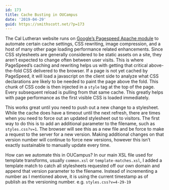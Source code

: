 ```yaml
---
id: 173
title: Cache Busting in OUCampus
date: '2019-04-29'
guid: https://smithscott.net/?p=173
---
```

<p>The Cal Lutheran website runs on <a href="https://developers.google.com/speed/">Google’s Pagespeed Apache module</a> to automate certain cache settings, CSS rewriting, image compression, and a host of many other page loading performance related enhancements. Since CSS stylesheets are generally considered to be static assets on a site, they aren’t expected to change often between user visits. This is where PageSpeed’s caching and rewriting helps us with getting that critical above-the-fold CSS delivered to the browser. If a page is not yet cached by PageSpeed, it will load a javascript on the client side to analyze what CSS declarations are likely to be needed to paint the page above the fold. This chunk of CSS code is then injected in a <code>style</code> tag at the top of the page. Every subsequent reload is pulling from that same cache. This greatly helps with page performance as the first visible CSS is loaded immediately.</p>

<p>This works great until you need to push out a new change to a stylesheet. While the cache does have a timeout until the next refresh, there are times when you need to force out an updated stylesheet out to visitors. The first way to do this is to add an additional parameter to the filename, such as <code>styles.css?v=1</code>. The browser will see this as a new file and be force to make a request to the server for a new version. Making additional changes on that version number will continue to force new versions, however this isn’t exactly sustainable to manually update every time.</p>

<p>How can we automate this in OUCampus? In our main XSL file used for template transforms, usually <code>common.xsl</code> or <code>template-matches.xsl</code>, I added a template match to catch all stylesheets requested off our own domain and append that version parameter to the filename. Instead of incrementing a number as I mentioned above, it is using the current timestamp as of publish as the versioning number. e.g. <code>styles.css?v=4-29-19</code></p>

<!-- wp:html -->
<script src="https://gist.github.com/sts24/aa074b6962c383d305cd77dcf59159dc.js"></script>
<!-- /wp:html -->